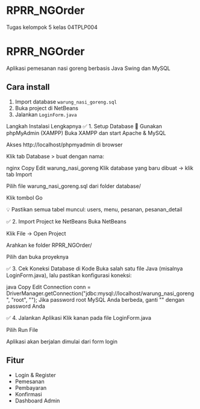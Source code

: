 # RPRR_NGOrder
Tugas kelompok 5 kelas 04TPLP004

# RPRR_NGOrder
Aplikasi pemesanan nasi goreng berbasis Java Swing dan MySQL

## Cara install
1. Import database `warung_nasi_goreng.sql`
2. Buka project di NetBeans
3. Jalankan `LoginForm.java`

Langkah Instalasi Lengkapnya
✅ 1. Setup Database
🔹 Gunakan phpMyAdmin (XAMPP)
Buka XAMPP dan start Apache & MySQL

Akses http://localhost/phpmyadmin di browser

Klik tab Database > buat dengan nama:

nginx
Copy
Edit
warung_nasi_goreng
Klik database yang baru dibuat → klik tab Import

Pilih file warung_nasi_goreng.sql dari folder database/

Klik tombol Go

💡 Pastikan semua tabel muncul: users, menu, pesanan, pesanan_detail

✅ 2. Import Project ke NetBeans
Buka NetBeans

Klik File → Open Project

Arahkan ke folder RPRR_NGOrder/

Pilih dan buka proyeknya

✅ 3. Cek Koneksi Database di Kode
Buka salah satu file Java (misalnya LoginForm.java), lalu pastikan konfigurasi koneksi:

java
Copy
Edit
Connection conn = DriverManager.getConnection("jdbc:mysql://localhost/warung_nasi_goreng", "root", "");
Jika password root MySQL Anda berbeda, ganti "" dengan password Anda

✅ 4. Jalankan Aplikasi
Klik kanan pada file LoginForm.java

Pilih Run File

Aplikasi akan berjalan dimulai dari form login



## Fitur
- Login & Register
- Pemesanan
- Pembayaran
- Konfirmasi
- Dashboard Admin
